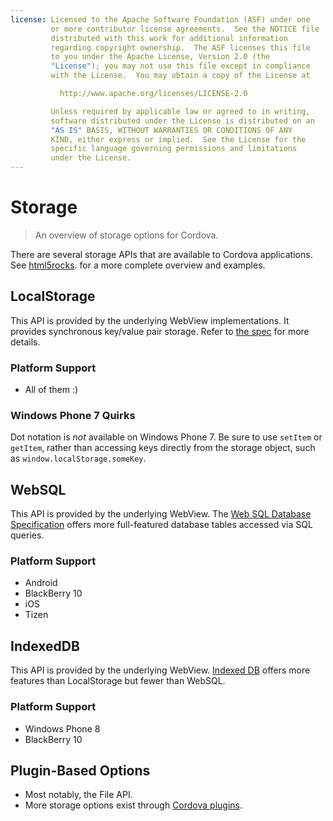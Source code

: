 ```yaml
---
license: Licensed to the Apache Software Foundation (ASF) under one
         or more contributor license agreements.  See the NOTICE file
         distributed with this work for additional information
         regarding copyright ownership.  The ASF licenses this file
         to you under the Apache License, Version 2.0 (the
         "License"); you may not use this file except in compliance
         with the License.  You may obtain a copy of the License at

           http://www.apache.org/licenses/LICENSE-2.0

         Unless required by applicable law or agreed to in writing,
         software distributed under the License is distributed on an
         "AS IS" BASIS, WITHOUT WARRANTIES OR CONDITIONS OF ANY
         KIND, either express or implied.  See the License for the
         specific language governing permissions and limitations
         under the License.
---
```


# Storage

> An overview of storage options for Cordova.

There are several storage APIs that are available to Cordova applications. 
See
[html5rocks](http://www.html5rocks.com/en/features/storage).
for a more complete overview and examples.

## LocalStorage

This API is provided by the underlying WebView implementations. It provides
synchronous key/value pair storage. Refer to [the spec](http://www.w3.org/TR/webstorage/) for more details.

### Platform Support

- All of them :)

### Windows Phone 7 Quirks

Dot notation is _not_ available on Windows Phone 7. Be sure to use
`setItem` or `getItem`, rather than accessing keys directly from the
storage object, such as `window.localStorage.someKey`.

## WebSQL

This API is provided by the underlying WebView.
The [Web SQL Database Specification](http://dev.w3.org/html5/webdatabase/)
offers more full-featured database tables accessed via SQL queries.

### Platform Support

- Android
- BlackBerry 10
- iOS
- Tizen

## IndexedDB

This API is provided by the underlying WebView.
[Indexed DB](http://www.w3.org/TR/IndexedDB/) offers more features than LocalStorage but fewer than WebSQL.

### Platform Support

- Windows Phone 8
- BlackBerry 10

## Plugin-Based Options

* Most notably, the File API.
* More storage options exist through [Cordova plugins](http://plugins.cordova.io/).
